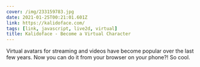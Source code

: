 ```yaml
---
cover: /img/233159783.jpg
date: 2021-01-25T00:21:01.601Z
link: https://kalidoface.com/
tags: [link, javascript, live2d, virtual]
title: Kalidoface - Become a Virtual Character
---
```


Virtual avatars for streaming and videos have become popular over the last few years. Now you can do it from your browser on your phone?! So cool.
